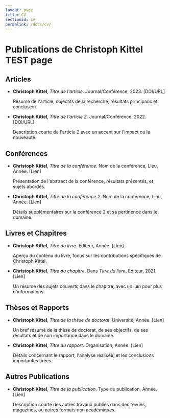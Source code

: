 ```yaml
---
layout: page
title: CV
sectionid: cv
permalink: /docs/cv/
---
```


# Publications de Christoph Kittel TEST page

## Articles

- **Christoph Kittel**, *Titre de l'article*. Journal/Conférence, 2023. [DOI/URL]
  
  Résumé de l'article, objectifs de la recherche, résultats principaux et conclusion.

- **Christoph Kittel**, *Titre de l'article 2*. Journal/Conférence, 2022. [DOI/URL]

  Description courte de l'article 2 avec un accent sur l'impact ou la nouveauté.

## Conférences

- **Christoph Kittel**, *Titre de la conférence*. Nom de la conférence, Lieu, Année. [Lien]

  Présentation de l'abstract de la conférence, résultats présentés, et sujets abordés.

- **Christoph Kittel**, *Titre de la conférence 2*. Nom de la conférence, Lieu, Année. [Lien]

  Détails supplémentaires sur la conférence 2 et sa pertinence dans le domaine.

## Livres et Chapitres

- **Christoph Kittel**, *Titre du livre*. Éditeur, Année. [Lien]

  Aperçu du contenu du livre, focus sur les contributions spécifiques de Christoph Kittel.

- **Christoph Kittel**, *Titre du chapitre*. Dans *Titre du livre*, Editeur, 2021. [Lien]

  Un résumé des sujets couverts dans le chapitre, avec un lien pour plus d'informations.

## Thèses et Rapports

- **Christoph Kittel**, *Titre de la thèse de doctorat*. Université, Année. [Lien]

  Un bref résumé de la thèse de doctorat, de ses objectifs, de ses résultats et de son importance dans le domaine.

- **Christoph Kittel**, *Titre du rapport*. Organisation, Année. [Lien]

  Détails concernant le rapport, l'analyse réalisée, et les conclusions importantes tirées.

## Autres Publications

- **Christoph Kittel**, *Titre de la publication*. Type de publication, Année. [Lien]

  Description courte des autres travaux publiés dans des revues, magazines, ou autres formats non académiques.
